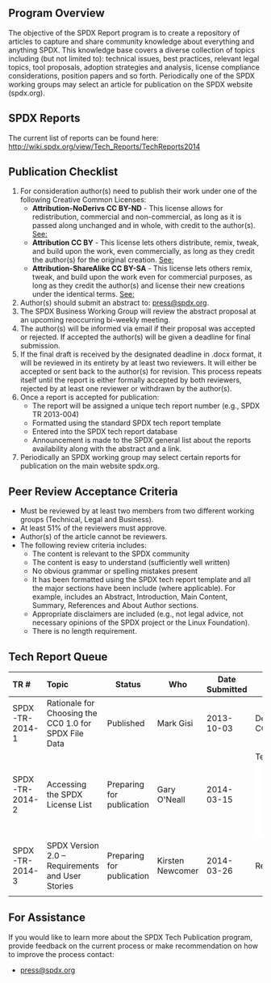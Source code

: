 ## Program Overview

The objective of the SPDX Report program is to create a repository of
articles to capture and share community knowledge about everything and
anything SPDX. This knowledge base covers a diverse collection of topics
including (but not limited to): technical issues, best practices,
relevant legal topics, tool proposals, adoption strategies and analysis,
license compliance considerations, position papers and so forth.
Periodically one of the SPDX working groups may select an article for
publication on the SPDX website (spdx.org).

## SPDX Reports

The current list of reports can be found here:
<http://wiki.spdx.org/view/Tech_Reports/TechReports2014>

## Publication Checklist

1.  For consideration author(s) need to publish their work under one of
    the following Creative Common Licenses:
      - **Attribution-NoDerivs CC BY-ND** - This license allows for
        redistribution, commercial and non-commercial, as long as it is
        passed along unchanged and in whole, with credit to the
        author(s).
        [See:](http://creativecommons.org/licenses/by-nd/3.0/)
      - **Attribution CC BY** - This license lets others distribute,
        remix, tweak, and build upon the work, even commercially, as
        long as they credit the author(s) for the original creation.
        [See:](http://creativecommons.org/licenses/by/3.0/)
      - **Attribution-ShareAlike CC BY-SA** - This license lets others
        remix, tweak, and build upon the work even for commercial
        purposes, as long as they credit the author(s) and license their
        new creations under the identical terms.
        [See:](http://creativecommons.org/licenses/by-sa/3.0/)
2.  Author(s) should submit an abstract to: press@spdx.org.
3.  The SPDX Business Working Group will review the abstract proposal at
    an upcoming reoccurring bi-weekly meeting.
4.  The author(s) will be informed via email if their proposal was
    accepted or rejected. If accepted the author(s) will be given a
    deadline for final submission.
5.  If the final draft is received by the designated deadline in .docx
    format, it will be reviewed in its entirety by at least two
    reviewers. It will either be accepted or sent back to the author(s)
    for revision. This process repeats itself until the report is either
    formally accepted by both reviewers, rejected by at least one
    reviewer or withdrawn by the author(s).
6.  Once a report is accepted for publication:
      - The report will be assigned a unique tech report number (e.g.,
        SPDX TR 2013-004)
      - Formatted using the standard SPDX tech report template
      - Entered into the SPDX tech report database
      - Announcement is made to the SPDX general list about the reports
        availability along with the abstract and a link.
7.  Periodically an SPDX working group may select certain reports for
    publication on the main website spdx.org.

## Peer Review Acceptance Criteria

  - Must be reviewed by at least two members from two different working
    groups (Technical, Legal and Business).
  - At least 51% of the reviewers must approve.
  - Author(s) of the article cannot be reviewers.
  - The following review criteria includes:
      - The content is relevant to the SPDX community
      - The content is easy to understand (sufficiently well written)
      - No obvious grammar or spelling mistakes present
      - It has been formatted using the SPDX tech report template and
        all the major sections have been include (where applicable). For
        example, includes an Abstract, Introduction, Main Content,
        Summary, References and About Author sections.
      - Appropriate disclaimers are included (e.g., not legal advice,
        not necessary opinions of the SPDX project or the Linux
        Foundation).
      - There is no length requirement.

## Tech Report Queue

| TR \#          | Topic                                                 | Status                    | Who              | Date Submitted | Comments                                                                                             |
| :------------- | :---------------------------------------------------- | ------------------------- | ---------------- | -------------- | ---------------------------------------------------------------------------------------------------- |
| SPDX-TR-2014-1 | Rationale for Choosing the CC0 1.0 for SPDX File Data | Published                 | Mark Gisi        | 2013-10-03     | Decision Summary behind choosing CC0 1.0 for SPDX File Data                                          |
| SPDX-TR-2014-2 | Accessing the SPDX License List                       | Preparing for publication | Gary O'Neall     | 2014-03-15     | Technical Discussion ![SPDX-TR-2014-2\_v1\_0.pdf](SPDX-TR-2014-2_v1_0.pdf "SPDX-TR-2014-2_v1_0.pdf") |
| SPDX-TR-2014-3 | SPDX Version 2.0 – Requirements and User Stories      | Preparing for publication | Kirsten Newcomer | 2014-03-26     | Requirements doc                                                                                     |
|                |                                                       |                           |                  |                |                                                                                                      |

## For Assistance

If you would like to learn more about the SPDX Tech Publication program,
provide feedback on the current process or make recommendation on how to
improve the process contact:

  -   
    press@spdx.org
